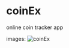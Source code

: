 # coinEx
 online coin tracker app


images:
![coinEx](https://user-images.githubusercontent.com/86603322/194635114-7ff95dae-ebbd-4751-8f38-51843f7b5f52.png)
